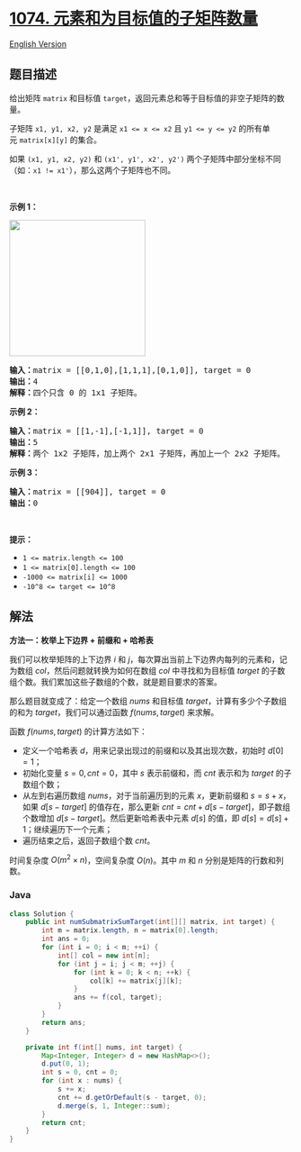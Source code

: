 # [1074. 元素和为目标值的子矩阵数量](https://leetcode.cn/problems/number-of-submatrices-that-sum-to-target)

[English Version](/solution/1000-1099/1074.Number%20of%20Submatrices%20That%20Sum%20to%20Target/README_EN.md)

## 题目描述

<p>给出矩阵 <code>matrix</code> 和目标值 <code>target</code>，返回元素总和等于目标值的非空子矩阵的数量。</p>

<p>子矩阵 <code>x1, y1, x2, y2</code> 是满足 <code>x1 <= x <= x2</code> 且 <code>y1 <= y <= y2</code> 的所有单元 <code>matrix[x][y]</code> 的集合。</p>

<p>如果 <code>(x1, y1, x2, y2)</code> 和 <code>(x1', y1', x2', y2')</code> 两个子矩阵中部分坐标不同（如：<code>x1 != x1'</code>），那么这两个子矩阵也不同。</p>

<p> </p>

<p><strong>示例 1：</strong></p>

<p><img alt="" src="https://fastly.jsdelivr.net/gh/doocs/leetcode@main/solution/1000-1099/1074.Number%20of%20Submatrices%20That%20Sum%20to%20Target/images/mate1.jpg" style="width: 242px; height: 242px;" /></p>

<pre>
<strong>输入：</strong>matrix = [[0,1,0],[1,1,1],[0,1,0]], target = 0
<strong>输出：</strong>4
<strong>解释：</strong>四个只含 0 的 1x1 子矩阵。
</pre>

<p><strong>示例 2：</strong></p>

<pre>
<strong>输入：</strong>matrix = [[1,-1],[-1,1]], target = 0
<strong>输出：</strong>5
<strong>解释：</strong>两个 1x2 子矩阵，加上两个 2x1 子矩阵，再加上一个 2x2 子矩阵。
</pre>

<p><strong>示例 3：</strong></p>

<pre>
<strong>输入：</strong>matrix = [[904]], target = 0
<strong>输出：</strong>0
</pre>

<p> </p>

<p><strong><strong>提示：</strong></strong></p>

<ul>
	<li><code>1 <= matrix.length <= 100</code></li>
	<li><code>1 <= matrix[0].length <= 100</code></li>
	<li><code>-1000 <= matrix[i] <= 1000</code></li>
	<li><code>-10^8 <= target <= 10^8</code></li>
</ul>

## 解法

**方法一：枚举上下边界 + 前缀和 + 哈希表**

我们可以枚举矩阵的上下边界 $i$ 和 $j$，每次算出当前上下边界内每列的元素和，记为数组 $col$，然后问题就转换为如何在数组 $col$ 中寻找和为目标值 $target$ 的子数组个数。我们累加这些子数组的个数，就是题目要求的答案。

那么题目就变成了：给定一个数组 $nums$ 和目标值 $target$，计算有多少个子数组的和为 $target$，我们可以通过函数 $f(nums, target)$ 来求解。

函数 $f(nums, target)$ 的计算方法如下：

-   定义一个哈希表 $d$，用来记录出现过的前缀和以及其出现次数，初始时 $d[0] = 1$；
-   初始化变量 $s = 0, cnt = 0$，其中 $s$ 表示前缀和，而 $cnt$ 表示和为 $target$ 的子数组个数；
-   从左到右遍历数组 $nums$，对于当前遍历到的元素 $x$，更新前缀和 $s = s + x$，如果 $d[s - target]$ 的值存在，那么更新 $cnt = cnt + d[s - target]$，即子数组个数增加 $d[s - target]$。然后更新哈希表中元素 $d[s]$ 的值，即 $d[s] = d[s] + 1$；继续遍历下一个元素；
-   遍历结束之后，返回子数组个数 $cnt$。

时间复杂度 $O(m^2 \times n)$，空间复杂度 $O(n)$。其中 $m$ 和 $n$ 分别是矩阵的行数和列数。

### **Java**

```java
class Solution {
    public int numSubmatrixSumTarget(int[][] matrix, int target) {
        int m = matrix.length, n = matrix[0].length;
        int ans = 0;
        for (int i = 0; i < m; ++i) {
            int[] col = new int[n];
            for (int j = i; j < m; ++j) {
                for (int k = 0; k < n; ++k) {
                    col[k] += matrix[j][k];
                }
                ans += f(col, target);
            }
        }
        return ans;
    }

    private int f(int[] nums, int target) {
        Map<Integer, Integer> d = new HashMap<>();
        d.put(0, 1);
        int s = 0, cnt = 0;
        for (int x : nums) {
            s += x;
            cnt += d.getOrDefault(s - target, 0);
            d.merge(s, 1, Integer::sum);
        }
        return cnt;
    }
}
```
